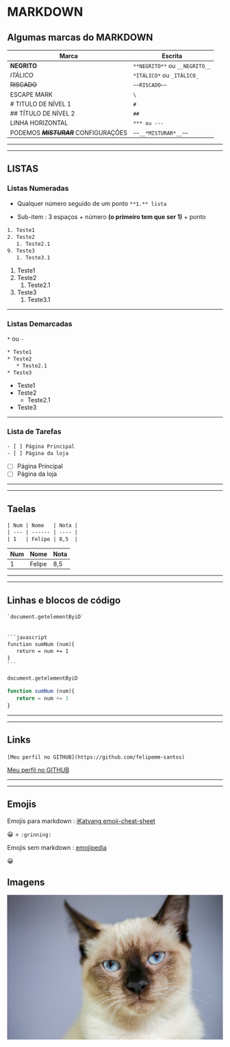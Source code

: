 # MARKDOWN

## Algumas marcas do MARKDOWN

| Marca                                    | Escrita                        |
| ---------------------------------------- | ------------------------------ |
| **NEGRITO**                              | `**NEGRITO**` ou `__NEGRITO__` |
| _ITÁLICO_                                | `*ITÁLICO*` ou `_ITÁLICO_`     |
| ~~RISCADO~~                              | `~~RISCADO~~`                  |
| ESCAPE MARK                              | `\`                            |
| # TITULO DE NÍVEL 1                      | `#`                            |
| ## TÍTULO DE NÍVEL 2                     | `##`                           |
| LINHA HORIZONTAL                         | `*** ou ---`                   |
| PODEMOS ~~**_MISTURAR_**~~ CONFIGURAÇÕES | `~~__*MISTURAR*__~~`           |

---

---

## LISTAS

### Listas Numeradas

- Qualquer número seguido de um ponto `**1.** lista`

- Sub-item : 3 espaços + número **(o primeiro tem que ser 1)** + ponto

```
1. Teste1
2. Teste2
   1. Teste2.1
9. Teste3
   1. Teste3.1
```

1. Teste1
2. Teste2
   1. Teste2.1
3. Teste3
   1. Teste3.1

---

### Listas Demarcadas

`*` ou `-`

```
* Teste1
* Teste2
   * Teste2.1
* Teste3
```

- Teste1
- Teste2
  - Teste2.1
- Teste3

---

### Lista de Tarefas

```
- [ ] Página Principal
- [ ] Página da loja
```

- [ ] Página Principal
- [ ] Página da loja

---

---

## Taelas

```
| Num | Nome   | Nota |
| --- | ------ | ---- |
| 1   | Felipe | 8,5  |
```

| Num | Nome   | Nota |
| --- | ------ | ---- |
| 1   | Felipe | 8,5  |

---

---

## Linhas e blocos de código

````
`document.getelementByiD`


```javascript
function sumNum (num){
   return = num += 1
}
```
````

`document.getelementByiD`

```javascript
function sumNum (num){
   return = num += 1
}
```
---

---

## Links

`[Meu perfil no GITHUB](https://github.com/felipemm-santos)`

[Meu perfil no GITHUB](https://github.com/felipemm-santos)

---

---

## Emojis

Emojis para markdown :
[iKatyang emoji-cheat-sheet](https://github.com/ikatyang/emoji-cheat-sheet.git)

:grinning: = `:grinning:`

Emojis sem markdown : [emojipedia](https://emojipedia.org/)

😀

## Imagens

![Gato](_imagens//GATO.jpg)